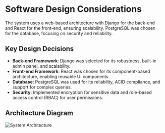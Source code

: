 # Software Design Considerations

The system uses a web-based architecture with Django for the back-end and React for the front-end, ensuring scalability. PostgreSQL was chosen for the database, focusing on security and reliability.

## Key Design Decisions
- **Back-end Framework**: Django was selected for its robustness, built-in admin panel, and scalability.
- **Front-end Framework**: React was chosen for its component-based architecture, enabling reusable UI components.
- **Database**: PostgreSQL was used for its reliability, ACID compliance, and support for complex queries.
- **Security**: Implemented encryption for sensitive data and role-based access control (RBAC) for user permissions.

## Architecture Diagram
![System Architecture](assets/architecture-diagram.png)
